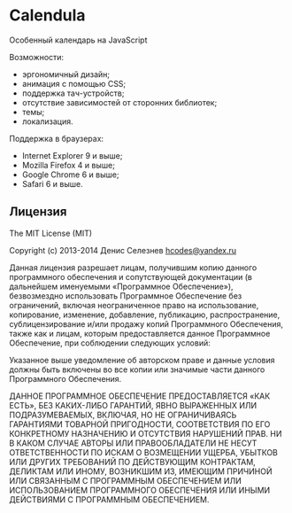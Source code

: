 # Calendula
Особенный календарь на JavaScript

Возможности:
+ эргономичный дизайн;
+ анимация с помощью CSS;
+ поддержка тач-устройств;
+ отсутствие зависимостей от сторонних библиотек;
+ темы;
+ локализация.

Поддержка в браузерах:
+ Internet Explorer 9 и выше;
+ Mozilla Firefox 4 и выше;
+ Google Chrome 6 и выше;
+ Safari 6 и выше.


## Лицензия
The MIT License (MIT)

Copyright (c) 2013-2014 Денис Селезнев <hcodes@yandex.ru>

Данная лицензия разрешает лицам, получившим копию данного программного обеспечения и сопутствующей документации (в дальнейшем именуемыми «Программное Обеспечение»), безвозмездно использовать Программное Обеспечение без ограничений, включая неограниченное право на использование, копирование, изменение, добавление, публикацию, распространение, сублицензирование и/или продажу копий Программного Обеспечения, также как и лицам, которым предоставляется данное Программное Обеспечение, при соблюдении следующих условий:

Указанное выше уведомление об авторском праве и данные условия должны быть включены во все копии или значимые части данного Программного Обеспечения.

ДАННОЕ ПРОГРАММНОЕ ОБЕСПЕЧЕНИЕ ПРЕДОСТАВЛЯЕТСЯ «КАК ЕСТЬ», БЕЗ КАКИХ-ЛИБО ГАРАНТИЙ, ЯВНО ВЫРАЖЕННЫХ ИЛИ ПОДРАЗУМЕВАЕМЫХ, ВКЛЮЧАЯ, НО НЕ ОГРАНИЧИВАЯСЬ ГАРАНТИЯМИ ТОВАРНОЙ ПРИГОДНОСТИ, СООТВЕТСТВИЯ ПО ЕГО КОНКРЕТНОМУ НАЗНАЧЕНИЮ И ОТСУТСТВИЯ НАРУШЕНИЙ ПРАВ. НИ В КАКОМ СЛУЧАЕ АВТОРЫ ИЛИ ПРАВООБЛАДАТЕЛИ НЕ НЕСУТ ОТВЕТСТВЕННОСТИ ПО ИСКАМ О ВОЗМЕЩЕНИИ УЩЕРБА, УБЫТКОВ ИЛИ ДРУГИХ ТРЕБОВАНИЙ ПО ДЕЙСТВУЮЩИМ КОНТРАКТАМ, ДЕЛИКТАМ ИЛИ ИНОМУ, ВОЗНИКШИМ ИЗ, ИМЕЮЩИМ ПРИЧИНОЙ ИЛИ СВЯЗАННЫМ С ПРОГРАММНЫМ ОБЕСПЕЧЕНИЕМ ИЛИ ИСПОЛЬЗОВАНИЕМ ПРОГРАММНОГО ОБЕСПЕЧЕНИЯ ИЛИ ИНЫМИ ДЕЙСТВИЯМИ С ПРОГРАММНЫМ ОБЕСПЕЧЕНИЕМ.
